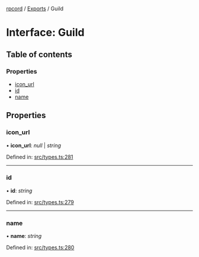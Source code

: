 [rpcord](../README.md) / [Exports](../modules.md) / Guild

# Interface: Guild

## Table of contents

### Properties

- [icon\_url](guild.md#icon_url)
- [id](guild.md#id)
- [name](guild.md#name)

## Properties

### icon\_url

• **icon\_url**: *null* \| *string*

Defined in: [src/types.ts:281](https://github.com/DjDeveloperr/RPCord/blob/43e46ce/src/types.ts#L281)

___

### id

• **id**: *string*

Defined in: [src/types.ts:279](https://github.com/DjDeveloperr/RPCord/blob/43e46ce/src/types.ts#L279)

___

### name

• **name**: *string*

Defined in: [src/types.ts:280](https://github.com/DjDeveloperr/RPCord/blob/43e46ce/src/types.ts#L280)
